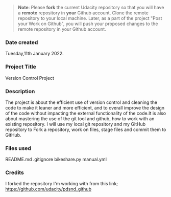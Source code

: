 >**Note**: Please **fork** the current Udacity repository so that you will have a **remote** repository in **your** Github account. Clone the remote repository to your local machine. Later, as a part of the project "Post your Work on Github", you will push your proposed changes to the remote repository in your Github account.

### Date created
Tuesday,11th January 2022.

### Project Title
Version Control Project

### Description
The project is about the efficient use of version control and  cleaning the code to make it leaner and more efficient, and to overall improve the design of the code without impacting the external functionality of the code.It is also about mastering the use of the git tool and github, how to work with an existing repository. I will use my local git repository and my GitHub repository to Fork a repository, work on files, stage files and commit them to GitHub. 

### Files used
README.md
.gitignore
bikeshare.py
manual.yml

### Credits
I forked the repository I'm working with from this link; https://github.com/udacity/pdsnd_github

